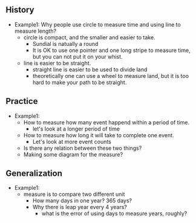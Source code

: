 ## History
* Example1: Why people use circle to measure time and using line to measure length?
  * circle is compact, and the smaller and easier to take. 
    * Sundial is natually a round
    * It is OK to use one pointer and one long stripe to measure time, but you can not put it on your whist.
  * line is easier to be straight.
    * straight line is easier to be used to divide land
    * theoretically one can use a wheel to measure land, but it is too hard to make your path to be straight.
## Practice
* Example1: 
  * How to measure how many event happend within a period of time.
    * let's look at a longer period of time
  * How to measure how long it will take to complete one event.
    * Let's look at more event counts
  * Is there any relation between these two things?  
  * Making some diagram for the measure? 
## Generalization
* Example1:
  * measure is to compare two different unit
    * How many days in one year? 365 days?
    * Why there is leap year every 4 years? 
      * what is the error of using days to measure years, roughly?

